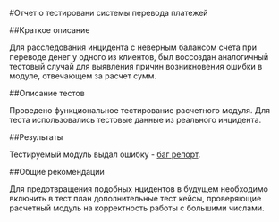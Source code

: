 #Отчет о тестировани системы перевода платежей

##Краткое описание

Для расследования инцидента с неверным балансом счета при переводе денег у одного из клиентов, был воссоздан аналогичный тестовый случай для выявления причин возникновения ошибки в модуле, отвечающем за расчет сумм.

##Описание тестов

Проведено функциональное тестирование расчетного модуля. Для теста использовались тестовые данные из реального инцидента.

##Результаты

Тестируемый модуль выдал ошибку - [баг репорт](https://github.com/Kolobokes/Java_Lecture-2_Task-1/issues/1#issue-701445514).

##Общие рекомендации

Для предотвращения подобных нцидентов в будущем необходимо включить в тест план дополнительные тест кейсы, проверяющие расчетный модуль на корректность работы с большими числами.
